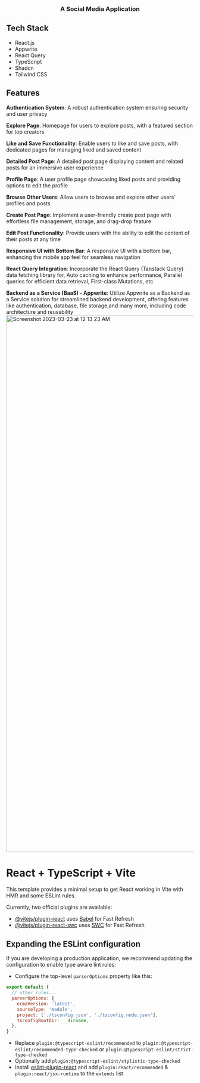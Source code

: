 <div align="center">
<h3 align="center">A Social Media Application</h3>
</div>

## <a name="tech-stack"> Tech Stack</a>

- React.js
- Appwrite
- React Query
- TypeScript
- Shadcn
- Tailwind CSS

## <a name="features"> Features</a>

**Authentication System**: A robust authentication system ensuring security and user privacy

**Explore Page**: Homepage for users to explore posts, with a featured section for top creators

**Like and Save Functionality**: Enable users to like and save posts, with dedicated pages for managing liked and saved content

**Detailed Post Page**: A detailed post page displaying content and related posts for an immersive user experience

**Profile Page**: A user profile page showcasing liked posts and providing options to edit the profile

**Browse Other Users**: Allow users to browse and explore other users' profiles and posts

**Create Post Page**: Implement a user-friendly create post page with effortless file management, storage, and drag-drop feature

**Edit Post Functionality**: Provide users with the ability to edit the content of their posts at any time

**Responsive UI with Bottom Bar**: A responsive UI with a bottom bar, enhancing the mobile app feel for seamless navigation

**React Query Integration**: Incorporate the React Query (Tanstack Query) data fetching library for, Auto caching to enhance performance, Parallel queries for efficient data retrieval, First-class Mutations, etc

**Backend as a Service (BaaS) - Appwrite**: Utilize Appwrite as a Backend as a Service solution for streamlined backend development, offering features like authentication, database, file storage,and many more, including code architecture and reusability 
<img width="1440" alt="Screenshot 2023-03-23 at 12 13 23 AM" src="https://github.com/AgarwalAryan/Social_Media_App/assets/161757715/a775f699-dda7-49b7-8226-3d19cd833b21">
# React + TypeScript + Vite

This template provides a minimal setup to get React working in Vite with HMR and some ESLint rules.

Currently, two official plugins are available:

- [@vitejs/plugin-react](https://github.com/vitejs/vite-plugin-react/blob/main/packages/plugin-react/README.md) uses [Babel](https://babeljs.io/) for Fast Refresh
- [@vitejs/plugin-react-swc](https://github.com/vitejs/vite-plugin-react-swc) uses [SWC](https://swc.rs/) for Fast Refresh

## Expanding the ESLint configuration

If you are developing a production application, we recommend updating the configuration to enable type aware lint rules:

- Configure the top-level `parserOptions` property like this:

```js
export default {
  // other rules...
  parserOptions: {
    ecmaVersion: 'latest',
    sourceType: 'module',
    project: ['./tsconfig.json', './tsconfig.node.json'],
    tsconfigRootDir: __dirname,
  },
}
```

- Replace `plugin:@typescript-eslint/recommended` to `plugin:@typescript-eslint/recommended-type-checked` or `plugin:@typescript-eslint/strict-type-checked`
- Optionally add `plugin:@typescript-eslint/stylistic-type-checked`
- Install [eslint-plugin-react](https://github.com/jsx-eslint/eslint-plugin-react) and add `plugin:react/recommended` & `plugin:react/jsx-runtime` to the `extends` list
